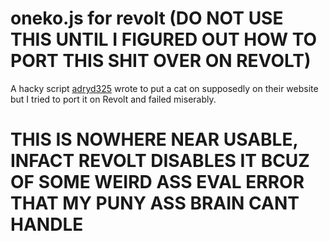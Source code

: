 # oneko.js for revolt (DO NOT USE THIS UNTIL I FIGURED OUT HOW TO PORT THIS SHIT OVER ON REVOLT)

A hacky script [adryd325](https://github.com/adryd325/oneko.js) wrote to put a cat on supposedly on their website but I tried to port it on Revolt and failed miserably.

# THIS IS NOWHERE NEAR USABLE, INFACT REVOLT DISABLES IT BCUZ OF SOME WEIRD ASS EVAL ERROR THAT MY PUNY ASS BRAIN CANT HANDLE
